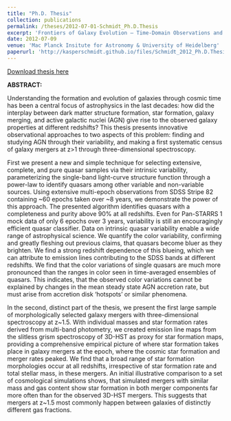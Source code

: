 ```yaml
---
title: "Ph.D. Thesis"
collection: publications
permalink: /theses/2012-07-01-Schmidt_Ph.D.Thesis
excerpt: 'Frontiers of Galaxy Evolution – Time-Domain Observations and 3D Spectroscopy. Kasper B. Schmidt (2012)'
date: 2012-07-09
venue: 'Mac Planck Insitute for Astronomy & University of Heidelberg'
paperurl: 'http://kasperschmidt.github.io/files/Schmidt_2012_Ph.D.Thesis.pdf'
---
```


[Download thesis here](http://kasperschmidt.github.io/files/Schmidt_2012_Ph.D.Thesis.pdf)

__ABSTRACT:__

Understanding the formation and evolution of galaxies through cosmic time has been a central focus of astrophysics in the last decades: how did the interplay between dark matter structure formation, star formation, galaxy merging, and active galactic nuclei (AGN) give rise to the observed galaxy properties at different redshifts? This thesis presents innovative observational approaches to two aspects of this problem: finding and studying AGN through their variability, and making a first systematic census of galaxy mergers at z>1 through three-dimensional spectroscopy.First we present a new and simple technique for selecting extensive, complete, and pure quasar samples via their intrinsic variability, parameterizing the single-band light-curve structure function through a power-law to identify quasars among other variable and non-variable sources. Using extensive multi-epoch observations from SDSS Stripe 82 containing ~60 epochs taken over ~8 years, we demonstrate the power of this approach. The presented algorithm identifies quasars with a completeness and purity above 90% at all redshifts. Even for Pan-STARRS 1 mock data of only 6 epochs over 3 years, variability is still an encouragingly efficient quasar classifier. Data on intrinsic quasar variability enable a wide range of astrophysical science. We quantify the color variability, confirming and greatly fleshing out previous claims, that quasars become bluer as they brighten. We find a strong redshift dependence of this blueing, which we can attribute to emission lines contributing to the SDSS bands at different redshifts. We find that the color variations of single quasars are much more pronounced than the ranges in color seen in time-averaged ensembles of quasars. This indicates, that the observed color variations cannot be explained by changes in the mean steady state AGN accretion rate, but must arise from accretion disk ‘hotspots’ or similar phenomena.In the second, distinct part of the thesis, we present the first large sample of morphologically selected galaxy mergers with three-dimensional spectroscopy at z~1.5. With individual masses and star formation rates derived from multi-band photometry, we created emission line maps from the slitless grism spectroscopy of 3D-HST as proxy for star formation maps, providing a comprehensive empirical picture of where star formation takes place in galaxy mergers at the epoch, where the cosmic star formation and merger rates peaked. We find that a broad range of star formation morphologies occur at all redshifts, irrespective of star formation rate and total stellar mass, in these mergers. An initial illustrative comparison to a set of cosmological simulations shows, that simulated mergers with similar mass and gas content show star formation in both merger components far more often than for the observed 3D-HST mergers. This suggests that mergers at z~1.5 most commonly happen between galaxies of distinctly different gas fractions.

